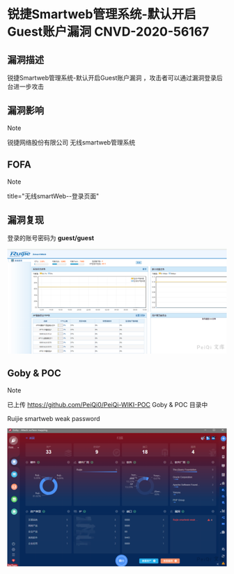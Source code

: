 # 锐捷Smartweb管理系统-默认开启Guest账户漏洞 CNVD-2020-56167

## 漏洞描述

锐捷Smartweb管理系统-默认开启Guest账户漏洞 ，攻击者可以通过漏洞登录后台进一步攻击

## 漏洞影响

> [!NOTE]
>
> 锐捷网络股份有限公司 无线smartweb管理系统

## FOFA

> [!NOTE]
>
> title="无线smartWeb--登录页面"

## 漏洞复现

登录的账号密码为 **guest/guest**

![](锐捷Smartweb管理系统-默认开启Guest账户漏洞.assets/1627363608246519.jpg)

## Goby & POC

> [!NOTE]
>
> 已上传 https://github.com/PeiQi0/PeiQi-WIKI-POC Goby & POC 目录中
>
> Ruijie smartweb weak password

![](锐捷Smartweb管理系统-默认开启Guest账户漏洞.assets/16273636086734028.jpg)